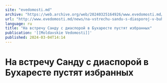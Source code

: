 ```yaml
---
site: "evedomosti.md"
archive: "https://web.archive.org/web/20240325164926/www.evedomosti.md/news/na-vstrechu-sandu-s-diasporoj-v-buhareste-pustyat-izbrannyh"
url: "http://www.evedomosti.md/news/na-vstrechu-sandu-s-diasporoj-v-buhareste-pustyat-izbrannyh"
language: ru
title: "На встречу Санду с диаспорой в Бухаресте пустят избранных"
publication: '[[Moldavskie Vedomosti]]'
published: 2024-03-04T14:14
---
```


# На встречу Санду с диаспорой в Бухаресте пустят избранных

